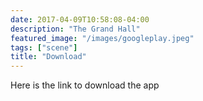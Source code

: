 ```yaml
---
date: 2017-04-09T10:58:08-04:00
description: "The Grand Hall"
featured_image: "/images/googleplay.jpeg"
tags: ["scene"]
title: "Download"
---
```


Here is the link to download the app
